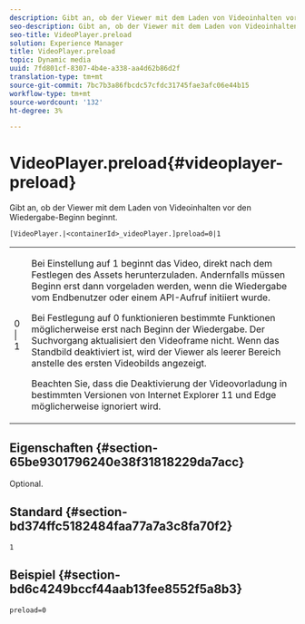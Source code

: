 ```yaml
---
description: Gibt an, ob der Viewer mit dem Laden von Videoinhalten vor den Wiedergabe-Beginn beginnt.
seo-description: Gibt an, ob der Viewer mit dem Laden von Videoinhalten vor den Wiedergabe-Beginn beginnt.
seo-title: VideoPlayer.preload
solution: Experience Manager
title: VideoPlayer.preload
topic: Dynamic media
uuid: 7fd801cf-8307-4b4e-a338-aa4d62b86d2f
translation-type: tm+mt
source-git-commit: 7bc7b3a86fbcdc57cfdc31745fae3afc06e44b15
workflow-type: tm+mt
source-wordcount: '132'
ht-degree: 3%

---
```



# VideoPlayer.preload{#videoplayer-preload}

Gibt an, ob der Viewer mit dem Laden von Videoinhalten vor den Wiedergabe-Beginn beginnt.

`[VideoPlayer.|<containerId>_videoPlayer.]preload=0|1`

<table id="table_AE7AAFA9B4374E31B51D06511EB96401"> 
 <tbody> 
  <tr> 
   <td colname="col1"> <p> <span class="codeph"> 0 | 1 </span> </p> </td> 
   <td colname="col2"> <p> Bei Einstellung auf <span class="codeph"> 1 </span> beginnt das Video, direkt nach dem Festlegen des Assets herunterzuladen. Andernfalls müssen Beginn erst dann vorgeladen werden, wenn die Wiedergabe vom Endbenutzer oder einem API-Aufruf initiiert wurde. </p> <p>Bei Festlegung auf <span class="codeph"> 0 </span> funktionieren bestimmte Funktionen möglicherweise erst nach Beginn der Wiedergabe. Der Suchvorgang aktualisiert den Videoframe nicht. Wenn das Standbild deaktiviert ist, wird der Viewer als leerer Bereich anstelle des ersten Videobilds angezeigt. </p> <p>Beachten Sie, dass die Deaktivierung der Videovorladung in bestimmten Versionen von Internet Explorer 11 und Edge möglicherweise ignoriert wird. </p> </td> 
  </tr> 
 </tbody> 
</table>

## Eigenschaften {#section-65be9301796240e38f31818229da7acc}

Optional.

## Standard {#section-bd374ffc5182484faa77a7a3c8fa70f2}

`1`

## Beispiel {#section-bd6c4249bccf44aab13fee8552f5a8b3}

`preload=0`
